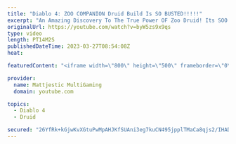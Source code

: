 ```yaml
---
title: "Diablo 4: ZOO COMPANION Druid Build Is SO BUSTED!!!!!"
excerpt: "An Amazing Discovery To The True Power OF Zoo Druid! Its SOO Good, Such An Enjoyable Game-play! Recent Guides Earth ..."
originalUrl: https://youtube.com/watch?v=byW5zs9x9qs
type: video
length: PT14M2S
publishedDateTime: 2023-03-27T08:54:08Z
heat: 

featuredContent: "<iframe width=\"800\" height=\"500\" frameborder=\"0\" src=\"https://www.youtube.com/embed/byW5zs9x9qs\" allow=\"accelerometer; autoplay; encrypted-media; gyroscope; picture-in-picture\" allowfullscreen></iframe>"

provider:
  name: Mattjestic MultiGaming
  domain: youtube.com

topics:
  - Diablo 4
  - Druid

secured: "26YfRk+kGjwKvXGtuPwMpAHJKfSUAni3eg7kuCN495jpplTMaCa8qjs2/IHADmIBhzHFe2Dx7eKiVSXfbjmxBRJySKTWPBwFNcYDSz0/CSl3N0yPanjfm6u8H9qt7+ltXIgkWoMUNS3IJHeSyOWSDQ2Dk474xuwzvjynYol0cf9vo7oi6RwvYqVqh7zg72iTaYa5Gcm5cHbPAvvjO0RQ5iPk6b1IQaU46yeR7wXhceA9+H3c66KV4VvZCzwGUQchegPITLkqY+MEUGaNUZ+DUk+4wYRVaJp7o+DRdtkusuKQAK27JHH/iZT6gYNE3lHVIXXHiTA7N258UdNWehyAJNC7i3FWixqKBIXqQg/j3EJDC+octU+ADhZKPdqhV2Z1GdESsHgztS1XUz9GkEKOvJAxxiMjURH9/VOoDUO2i1HNK13cgERMFbMTLnz8qloa;oXyRcy4rHJyx72vb7vNySw=="
---
```


